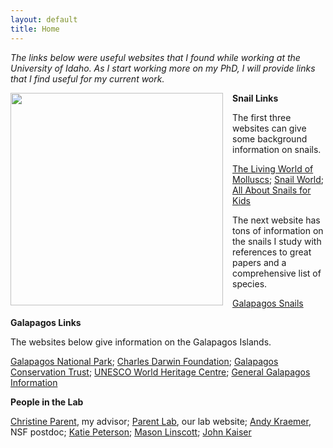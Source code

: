 ```yaml
---
layout: default
title: Home
---
```


*The links below were useful websites that I found while working at the University of Idaho. As I start working more on my PhD, I will provide links that I find useful for my current work.*

<image style="float: left; margin: 0px 15px 15px 0px;"
src="https://cloud.githubusercontent.com/assets/14020037/10561228/14086d94-74d6-11e5-9eba-7163768207f3.JPG" width="340" />

**Snail Links**

The first three websites can give some background information on snails. 

[The Living World of Molluscs](http://molluscs.at/gastropoda/index.html);
[Snail World](http://www.snail-world.com/);
[All About Snails for Kids](http://www.kiddyhouse.com/Snails/)

The next website has tons of information on the snails I study with references to great papers and a comprehensive list of species.

[Galapagos Snails](https://galapagossnaillab.wordpress.com/)

**Galapagos Links**

The websites below give information on the Galapagos Islands.

[Galapagos National Park](http://www.galapagospark.org/);
[Charles Darwin Foundation](http://www.darwinfoundation.org/en/);
[Galapagos Conservation Trust](http://galapagosconservation.org.uk/);
[UNESCO World Heritage Centre](http://whc.unesco.org/en/list/1);
[General Galapagos Information](https://en.wikipedia.org/wiki/Gal%C3%A1pagos_Islands)

**People in the Lab**

[Christine Parent](http://www.uidaho.edu/sci/biology/faculty/christine-parent), my advisor; 
[Parent Lab](http://webpages.uidaho.edu/parentlab/Parent_lab/Parent_lab___Home.html), our lab website; 
[Andy Kraemer](https://andrewckraemer.wordpress.com/), NSF postdoc; 
[Katie Peterson](http://katielynnpeterson.weebly.com/); 
[Mason Linscott](http://mason-linscott.github.io/); 
[John Kaiser](http://johnathankaiser.weebly.com/)
